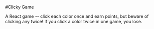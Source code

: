 #Clicky Game

A React game -- click each color once and earn points, but beware of clicking any twice! If you click a color twice in one game, you lose.